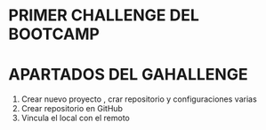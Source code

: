 # **PRIMER CHALLENGE DEL BOOTCAMP**

# **APARTADOS DEL GAHALLENGE**

1. Crear nuevo proyecto , crar repositorio y configuraciones varias
2. Crear repositorio en GitHub
3. Vincula el local con el remoto
